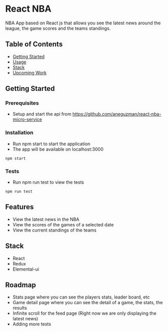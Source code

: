 # React NBA

NBA App based on React js that allows you see the latest news around the league, the game scores and the teams standings.

## Table of Contents

- [Getting Started](#Getting_Started)
- [Usage](#Usage)
- [Stack](#Stack)
- [Upcoming Work](#Upcoming_Work)

## Getting Started

### Prerequisites

- Setup and start the api from https://github.com/aneguzman/react-nba-micro-service

### Installation

- Run npm start to start the application
- The app will be available on localhost:3000
```
npm start
```


### Tests

- Run npm run test to view the tests
```
npm run test
```
    
## Features

- View the latest news in the NBA
- View the scores of the games of a selected date
- View the current standings of the teams

## Stack

- React
- Redux
- Elemental-ui

## Roadmap

- Stats page where you can see the players stats, leader board, etc
- Game detail page where you can see the detail of a game, the stats, the results
- Infinite scroll for the feed page (Right now we are only displaying the latest news)
- Adding more tests
